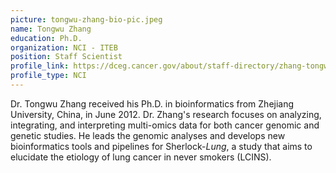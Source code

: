 ```yaml
---
picture: tongwu-zhang-bio-pic.jpeg
name: Tongwu Zhang
education: Ph.D.
organization: NCI - ITEB
position: Staff Scientist
profile_link: https://dceg.cancer.gov/about/staff-directory/zhang-tongwu
profile_type: NCI
---
```


Dr. Tongwu Zhang received his Ph.D. in bioinformatics from Zhejiang University, China, in June 2012. Dr. Zhang's research focuses on analyzing, integrating, and interpreting multi-omics data for both cancer genomic and genetic studies. He leads the genomic analyses and develops new bioinformatics tools and pipelines for Sherlock-*Lung*, a study that aims to elucidate the etiology of lung cancer in never smokers (LCINS).
